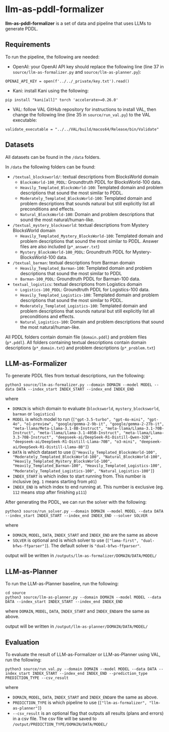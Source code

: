 # llm-as-pddl-formalizer
**llm-as-pddl-formalizer** is a set of data and pipeline that uses LLMs to generate PDDL.

## Requirements
To run the pipeline, the following are needed:
- OpenAI: your OpenAI API key should replace the following line (line 37 in `source/llm-as-formalizer.py` and `source/llm-as-planner.py`):
```
OPENAI_API_KEY = open(f'../../_private/key.txt').read()
```
- Kani: install Kani using the following:
```
pip install "kani[all]" torch 'accelerate>=0.26.0'
```
- VAL: follow VAL GitHub repository for instructions to install VAL, then change the following line (line 35 in `source/run_val.py`) to the VAL executable:
```
validate_executable = "../../VAL/build/macos64/Release/bin/Validate"
```

## Datasets
All datasets can be found in the `/data` folders.

In `/data` the following folders can be found:
- `/textual_blocksworld/`: textual descriptions from BlocksWorld domain
    * `BlocksWorld-100_PDDL`: Groundtruth PDDL for BlocksWorld-100 data.
    * `Heavily_Templated_BlocksWorld-100`: Templated domain and problem descriptions that sound the most similar to PDDL.
    * `Moderately_Templated_BlocksWorld-100`: Templated domain and problem descriptions that sounds natural but still explicitly list all preconditions and effects.
    * `Natural_BlocksWorld-100`: Domain and problem descriptions that sound the most natural/human-like.
-  `/textual_mystery_blocksworld`: textual descriptions from Mystery BlocksWorld domain
    *  `Heavily_Templated_Mystery_BlocksWorld-100`: Templated domain and problem descriptions that sound the most similar to PDDL. Answer files are also included (`p*_answer.txt`)
    *  `Mystery_BlocksWorld-100_PDDL`: Groundtruth PDDL for Mystery-BlocksWorld-100 data.
- `/textual_barman`: textual descriptions from Barman domain
    * `Heavily_Templated_Barman-100`: Templated domain and problem descriptions that sound the most similar to PDDL
    * `Barman-100_PDDL`: Groundtruth PDDL for Barman-100 data.
- `textual_logistics`: textual descriptions from Logistics domain
    * `Logistics-100_PDDL`: Groundtruth PDDL for Logistics-100 data.
    * `Heavily_Templated_Logistics-100`: Templated domain and problem descriptions that sound the most similar to PDDL.
    * `Moderately_Templated_Logistics-100`: Templated domain and problem descriptions that sounds natural but still explicitly list all preconditions and effects.
    * `Natural_Logistics-100`: Domain and problem descriptions that sound the most natural/human-like.


All PDDL folders contain domain file (`domain.pddl`) and problem files (`p*.pddl`).
All folders containing textual descriptions contain domain descriptions (`p*_domain.txt`) and problem descriptions (`p*_problem.txt`)

## LLM-as-Formalizer
To generate PDDL files from textual descriptions, run the following:
```
python3 source/llm-as-formalizer.py --domain DOMAIN --model MODEL --data DATA --index_start INDEX_START --index_end INDEX_END
```
where
- `DOMAIN` is which domain to evaluate (`blocksworld`, `mystery_blocksworld`, `barman` or `logistics`)
- `MODEL` is which model to run (`["gpt-3.5-turbo", "gpt-4o-mini", "gpt-4o", "o1-preview", "google/gemma-2-9b-it", "google/gemma-2-27b-it", "meta-llama/Meta-Llama-3.1-8B-Instruct", "meta-llama/Llama-3.1-70B-Instruct", "meta-llama/Llama-3.1-405B-Instruct", "meta-llama/Llama-3.3-70B-Instruct", "deepseek-ai/DeepSeek-R1-Distill-Qwen-32B", "deepseek-ai/DeepSeek-R1-Distill-Llama-70B", "o3-mini", "deepseek-ai/DeepSeek-R1-Distill-Llama-8B"]`)
- `DATA` is which dataset to use (`["Heavily_Templated_BlocksWorld-100", "Moderately_Templated_BlocksWorld-100", "Natural_BlocksWorld-100", "Heavily_Templated_Mystery_BlocksWorld-100", "Heavily_Templated_Barman-100", "Heavily_Templated_Logistics-100", "Moderately_Templated_Logistics-100", "Natural_Logistics-100"]`)
- `INDEX_START` is which index to start running from. This number is inclusive (eg. `1` means starting from `p01`)
- `INDEX_END` is which index to end running at. This number is exclusive (eg. `112` means stop after finishing `p111`)

After generating the PDDL, we can run the solver with the following:
```
python3 source/run_solver.py --domain DOMAIN --model MODEL --data DATA --index_start INDEX_START --index_end INDEX_END --solver SOLVER   
```
where 
- `DOMAIN`, `MODEL`, `DATA`, `INDEX_START` and `INDEX_END` are the same as above
- `SOLVER` is optional and is which solver to use (`["lama-first", "dual-bfws-ffparser"]`). The default solver is `"dual-bfws-ffparser"`.

output will be written in `/outputs/llm-as-formalizer/DOMAIN/DATA/MODEL/`

## LLM-as-Planner
To run the LLM-as-Planner baseline, run the following:
```
cd source
python3 source/llm-as-planner.py --domain DOMAIN --model MODEL --data DATA --index_start INDEX_START --index_end INDEX_END
```
where `DOMAIN`, `MODEL`, `DATA`, `INDEX_START` and `INDEX_END`are the same as above.

output will be written in `/output/llm-as-planner/DOMAIN/DATA/MODEL/`

## Evaluation
To evaluate the result of LLM-as-Formalizer or LLM-as-Planner using VAL, run the following:
```
python3 source/run_val.py --domain DOMAIN --model MODEL --data DATA --index_start INDEX_START --index_end INDEX_END --prediction_type PREDICTION_TYPE --csv_result
```

where
- `DOMAIN`, `MODEL`, `DATA`, `INDEX_START` and `INDEX_END`are the same as above.
- `PREDICTION_TYPE` is which pipeline to use (`["llm-as-formalizer", "llm-as-planner"]`)
- `--csv_result` is an optional flag that outputs all results (plans and errors) in a csv file. The csv file will be saved to `/output/PREDICTION_TYPE/DOMAIN/DATA/MODEL/`

